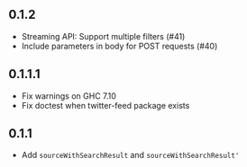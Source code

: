 ## 0.1.2

* Streaming API: Support multiple filters (#41)
* Include parameters in body for POST requests (#40)

## 0.1.1.1

* Fix warnings on GHC 7.10
* Fix doctest when twitter-feed package exists

## 0.1.1

* Add `sourceWithSearchResult` and `sourceWithSearchResult'`

